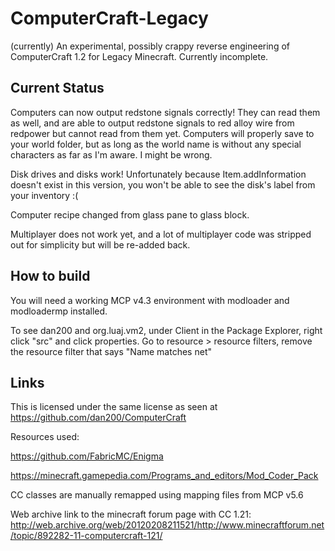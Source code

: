 # ComputerCraft-Legacy
(currently) An experimental, possibly crappy reverse engineering of ComputerCraft 1.2 for Legacy Minecraft.
Currently incomplete.


## Current Status
Computers can now output redstone signals correctly! They can read them as well, and are able to output redstone signals to red alloy wire from redpower but cannot read from them yet.
Computers will properly save to your world folder, but as long as the world name is without any special characters as far as I'm aware. I might be wrong.

Disk drives and disks work! Unfortunately because Item.addInformation doesn't exist in this version, you won't be able to see the disk's label from your inventory :( 

Computer recipe changed from glass pane to glass block.

Multiplayer does not work yet, and a lot of multiplayer code was stripped out for simplicity but will be re-added back.

## How to build
You will need a working MCP v4.3 environment with modloader and modloadermp installed.

To see dan200 and org.luaj.vm2, under Client in the Package Explorer, right click "src" and click properties. Go to resource > resource filters, remove the resource filter that says "Name matches net"

## Links
This is licensed under the same license as seen at https://github.com/dan200/ComputerCraft

Resources used: 

https://github.com/FabricMC/Enigma

https://minecraft.gamepedia.com/Programs_and_editors/Mod_Coder_Pack

CC classes are manually remapped using mapping files from MCP v5.6

Web archive link to the minecraft forum page with CC 1.21:
http://web.archive.org/web/20120208211521/http://www.minecraftforum.net/topic/892282-11-computercraft-121/


